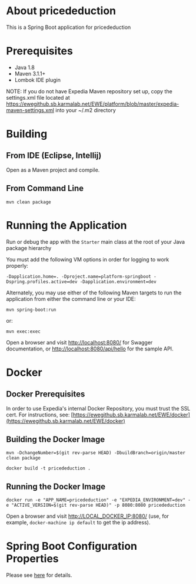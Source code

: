 About pricededuction
=========================

This is a Spring Boot application for pricededuction

Prerequisites
=============

* Java 1.8
* Maven 3.1.1+
* Lombok IDE plugin

NOTE: If you do not have Expedia Maven repository set up, copy the settings.xml file 
located at https://ewegithub.sb.karmalab.net/EWE/platform/blob/master/expedia-maven-settings.xml
into your ~/.m2 directory

Building
========

From IDE (Eclipse, Intellij)
----------------------------

Open as a Maven project and compile.

From Command Line
-----------------

    mvn clean package

Running the Application
======================

Run or debug the app with the ```Starter``` main class at the root of your Java package hierarchy

You must add the following VM options in order for logging to work properly:

    -Dapplication.home=. -Dproject.name=platform-springboot -Dspring.profiles.active=dev -Dapplication.environment=dev

Alternately, you may use either of the following Maven targets to run the application from either the command line or 
your IDE:

    mvn spring-boot:run

or:

    mvn exec:exec

Open a browser and visit [http://localhost:8080/](http://localhost:8080/) for Swagger documentation, or 
[http://localhost:8080/api/hello](http://localhost:8080/api/hello) for the sample API.


Docker
======

Docker Prerequisites
--------------------

In order to use Expedia's internal Docker Repository, you must trust the SSL cert. For instructions, see:
 [https://ewegithub.sb.karmalab.net/EWE/docker](https://ewegithub.sb.karmalab.net/EWE/docker)


Building the Docker Image
-------------------------

```
mvn -DchangeNumber=$(git rev-parse HEAD) -DbuildBranch=origin/master clean package
```

```
docker build -t pricededuction .
```

Running the Docker Image
------------------------

```
docker run -e "APP_NAME=pricededuction" -e "EXPEDIA_ENVIRONMENT=dev" -e "ACTIVE_VERSION=$(git rev-parse HEAD)" -p 8080:8080 pricededuction
```

Open a browser and visit [http://LOCAL_DOCKER_IP:8080/](http://LOCAL_DOCKER_IP:8080/) (use, for example, 
```docker-machine ip default``` to get the ip address).


Spring Boot Configuration Properties
====================================

Please see [here](http://docs.spring.io/spring-boot/docs/current/reference/html/common-application-properties.html) 
for details.
